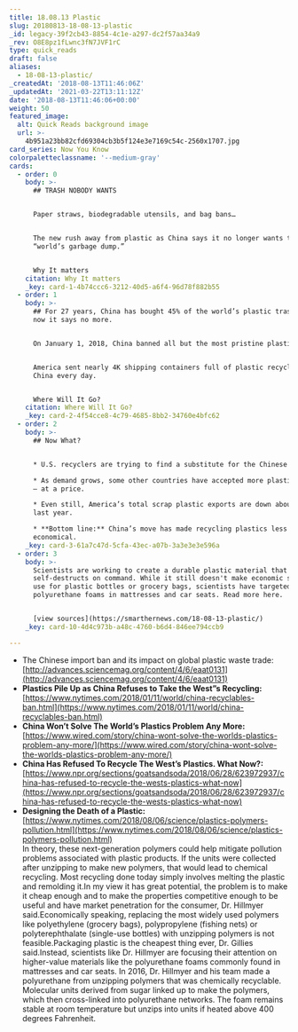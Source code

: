 ```yaml
---
title: 18.08.13 Plastic
slug: 20180813-18-08-13-plastic
_id: legacy-39f2cb43-8854-4c1e-a297-dc2f57aa34a9
_rev: O8E8pz1fLwnc3fN7JVF1rC
type: quick_reads
draft: false
aliases:
  - 18-08-13-plastic/
_createdAt: '2018-08-13T11:46:06Z'
_updatedAt: '2021-03-22T13:11:12Z'
date: '2018-08-13T11:46:06+00:00'
weight: 50
featured_image:
  alt: Quick Reads background image
  url: >-
    4b951a23bb82cfd69304cb3b5f124e3e7169c54c-2560x1707.jpg
card_series: Now You Know
colorpaletteclassname: '--medium-gray'
cards:
  - order: 0
    body: >-
      ## TRASH NOBODY WANTS


      Paper straws, biodegradable utensils, and bag bans…


      The new rush away from plastic as China says it no longer wants to be the
      “world’s garbage dump.”


      Why It matters
    citation: Why It matters
    _key: card-1-4b74ccc6-3212-40d5-a6f4-96d78f882b55
  - order: 1
    body: >-
      ## For 27 years, China has bought 45% of the world’s plastic trash, but
      now it says no more.


      On January 1, 2018, China banned all but the most pristine plastic.


      America sent nearly 4K shipping containers full of plastic recyclables to
      China every day.


      Where Will It Go?
    citation: Where Will It Go?
    _key: card-2-4f54cce8-4c79-4685-8bb2-34760e4bfc62
  - order: 2
    body: >-
      ## Now What?


      * U.S. recyclers are trying to find a substitute for the Chinese market.

      * As demand grows, some other countries have accepted more plastic exports
      – at a price.

      * Even still, America’s total scrap plastic exports are down about 40% vs.
      last year.

      * **Bottom line:** China’s move has made recycling plastics less
      economical.
    _key: card-3-61a7c47d-5cfa-43ec-a07b-3a3e3e3e596a
  - order: 3
    body: >-
      Scientists are working to create a durable plastic material that
      self-destructs on command. While it still doesn't make economic sense to
      use for plastic bottles or grocery bags, scientists have targeted
      polyurethane foams in mattresses and car seats. Read more here.


      [view sources](https://smarthernews.com/18-08-13-plastic/)
    _key: card-10-4d4c973b-a48c-4760-b6d4-846ee794ccb9

---
```

* The Chinese import ban and its impact on global plastic waste trade:  
[http://advances.sciencemag.org/content/4/6/eaat0131](http://advances.sciencemag.org/content/4/6/eaat0131)
* **Plastics Pile Up as China Refuses to Take the West”s Recycling:**  
[https://www.nytimes.com/2018/01/11/world/china-recyclables-ban.html](https://www.nytimes.com/2018/01/11/world/china-recyclables-ban.html)
* **China Won’t Solve The World’s Plastics Problem Any More:**  
[https://www.wired.com/story/china-wont-solve-the-worlds-plastics-problem-any-more/](https://www.wired.com/story/china-wont-solve-the-worlds-plastics-problem-any-more/)
* **China Has Refused To Recycle The West’s Plastics. What Now?:**  
[https://www.npr.org/sections/goatsandsoda/2018/06/28/623972937/china-has-refused-to-recycle-the-wests-plastics-what-now](https://www.npr.org/sections/goatsandsoda/2018/06/28/623972937/china-has-refused-to-recycle-the-wests-plastics-what-now)
* **Designing the Death of a Plastic:**  
[https://www.nytimes.com/2018/08/06/science/plastics-polymers-pollution.html](https://www.nytimes.com/2018/08/06/science/plastics-polymers-pollution.html)  
In theory, these next-generation polymers could help mitigate pollution problems associated with plastic products. If the units were collected after unzipping to make new polymers, that would lead to chemical recycling. Most recycling done today simply involves melting the plastic and remolding it.In my view it has great potential, the problem is to make it cheap enough and to make the properties competitive enough to be useful and have market penetration for the consumer, Dr. Hillmyer said.Economically speaking, replacing the most widely used polymers like polyethylene (grocery bags), polypropylene (fishing nets) or polyterephthalate (single-use bottles) with unzipping polymers is not feasible.Packaging plastic is the cheapest thing ever, Dr. Gillies said.Instead, scientists like Dr. Hillmyer are focusing their attention on higher-value materials like the polyurethane foams commonly found in mattresses and car seats. In 2016, Dr. Hillmyer and his team made a polyurethane from unzipping polymers that was chemically recyclable. Molecular units derived from sugar linked up to make the polymers, which then cross-linked into polyurethane networks. The foam remains stable at room temperature but unzips into units if heated above 400 degrees Fahrenheit.